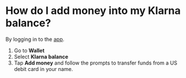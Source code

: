 # How do I add money into my Klarna balance?

By logging in to the [app](https://app.klarna.com/login?auto-login&market=us&utm_campaign=header-login-link&utm_medium=referral&utm_source=klarna&pid=KlarnaCom&c=us.baseline.app-installs&af_adset=app-installs&af_ad=header-login-link).

1. Go to **Wallet**
2. Select **Klarna balance**
3. Tap **Add money** and follow the prompts to transfer funds from a US debit card in your name.

